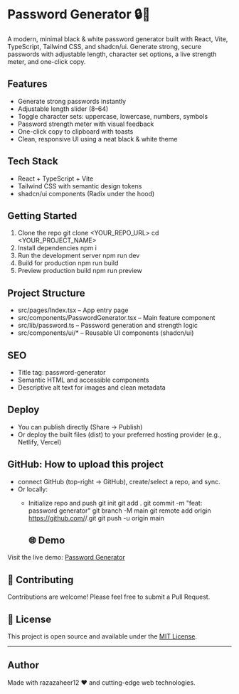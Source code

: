 # Password Generator 🔒🔑

A modern, minimal black & white password generator built with React, Vite, TypeScript, Tailwind CSS, and shadcn/ui. Generate strong, secure passwords with adjustable length, character set options, a live strength meter, and one-click copy.

## Features
- Generate strong passwords instantly
- Adjustable length slider (8–64)
- Toggle character sets: uppercase, lowercase, numbers, symbols
- Password strength meter with visual feedback
- One-click copy to clipboard with toasts
- Clean, responsive UI using a neat black & white theme

## Tech Stack
- React + TypeScript + Vite
- Tailwind CSS with semantic design tokens
- shadcn/ui components (Radix under the hood)

## Getting Started
1. Clone the repo
   git clone <YOUR_REPO_URL>
   cd <YOUR_PROJECT_NAME>
2. Install dependencies
   npm i
3. Run the development server
   npm run dev
4. Build for production
   npm run build
5. Preview production build
   npm run preview

## Project Structure
- src/pages/Index.tsx – App entry page
- src/components/PasswordGenerator.tsx – Main feature component
- src/lib/password.ts – Password generation and strength logic
- src/components/ui/* – Reusable UI components (shadcn/ui)

## SEO
- Title tag: password-generator
- Semantic HTML and accessible components
- Descriptive alt text for images and clean metadata

## Deploy
- You can publish directly (Share → Publish)
- Or deploy the built files (dist) to your preferred hosting provider (e.g., Netlify, Vercel)

## GitHub: How to upload this project
-  connect GitHub (top-right → GitHub), create/select a repo, and sync.
- Or locally:
  - Initialize repo and push
    git init
    git add .
    git commit -m "feat: password generator"
    git branch -M main
    git remote add origin https://github.com/<your-username>/<your-repo>.git
    git push -u origin main

    ## 🌐 Demo

Visit the live demo: [Password Generator](https://password-generator-497.lovable.app/)

## 🤝 Contributing

Contributions are welcome! Please feel free to submit a Pull Request.

## 📄 License

This project is open source and available under the [MIT License](LICENSE).

---
## Author

Made with razazaheer12 ❤️ and cutting-edge web technologies.



